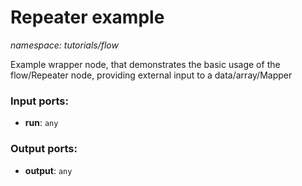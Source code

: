 # Repeater example

_namespace: tutorials/flow_

Example wrapper node, that demonstrates the basic usage of the flow/Repeater node, providing external input to a data/array/Mapper

### Input ports:

* __run__: ` any `

### Output ports:

* __output__: ` any `

